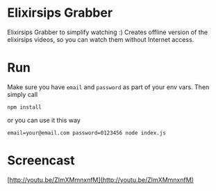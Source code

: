 Elixirsips Grabber
===================

Elixirsips Grabber to simplify watching :)
Creates offline version of the elixirsips videos, so you can watch them without Internet access.

Run
==================
Make sure you have `email` and `password` as part of your env vars. Then simply call

`npm install`

or you can use it this way

`email=your@email.com password=0123456 node index.js`

Screencast
=================
[http://youtu.be/ZImXMmnxnfM](http://youtu.be/ZImXMmnxnfM)
